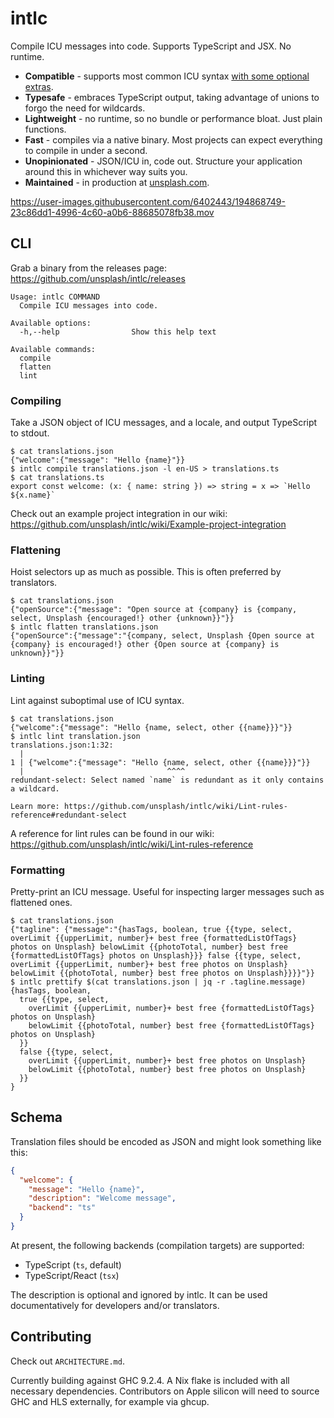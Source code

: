 # intlc

Compile ICU messages into code. Supports TypeScript and JSX. No runtime.

- **Compatible** - supports most common ICU syntax [with some optional extras](https://github.com/unsplash/intlc/wiki/ICU-syntax).
- **Typesafe** - embraces TypeScript output, taking advantage of unions to forgo the need for wildcards.
- **Lightweight** - no runtime, so no bundle or performance bloat. Just plain functions.
- **Fast** - compiles via a native binary. Most projects can expect everything to compile in under a second.
- **Unopinionated** - JSON/ICU in, code out. Structure your application around this in whichever way suits you.
- **Maintained** - in production at [unsplash.com](https://unsplash.com).

https://user-images.githubusercontent.com/6402443/194868749-23c86dd1-4996-4c60-a0b6-88685078fb38.mov

## CLI

Grab a binary from the releases page: https://github.com/unsplash/intlc/releases

```
Usage: intlc COMMAND
  Compile ICU messages into code.

Available options:
  -h,--help                Show this help text

Available commands:
  compile
  flatten
  lint
```

### Compiling

Take a JSON object of ICU messages, and a locale, and output TypeScript to stdout.

```console
$ cat translations.json
{"welcome":{"message": "Hello {name}"}}
$ intlc compile translations.json -l en-US > translations.ts
$ cat translations.ts
export const welcome: (x: { name: string }) => string = x => `Hello ${x.name}`
```

Check out an example project integration in our wiki: https://github.com/unsplash/intlc/wiki/Example-project-integration

### Flattening

Hoist selectors up as much as possible. This is often preferred by translators.

```console
$ cat translations.json
{"openSource":{"message": "Open source at {company} is {company, select, Unsplash {encouraged!} other {unknown}}"}}
$ intlc flatten translations.json
{"openSource":{"message":"{company, select, Unsplash {Open source at {company} is encouraged!} other {Open source at {company} is unknown}}"}}
```

### Linting

Lint against suboptimal use of ICU syntax.

```console
$ cat translations.json
{"welcome":{"message": "Hello {name, select, other {{name}}}"}}
$ intlc lint translation.json
translations.json:1:32:
  |
1 | {"welcome":{"message": "Hello {name, select, other {{name}}}"}}
  |                                ^^^^
redundant-select: Select named `name` is redundant as it only contains a wildcard.

Learn more: https://github.com/unsplash/intlc/wiki/Lint-rules-reference#redundant-select
```

A reference for lint rules can be found in our wiki: https://github.com/unsplash/intlc/wiki/Lint-rules-reference

### Formatting

Pretty-print an ICU message. Useful for inspecting larger messages such as flattened ones.

```console
$ cat translations.json
{"tagline": {"message":"{hasTags, boolean, true {{type, select, overLimit {{upperLimit, number}+ best free {formattedListOfTags} photos on Unsplash} belowLimit {{photoTotal, number} best free {formattedListOfTags} photos on Unsplash}}} false {{type, select, overLimit {{upperLimit, number}+ best free photos on Unsplash} belowLimit {{photoTotal, number} best free photos on Unsplash}}}}"}}
$ intlc prettify $(cat translations.json | jq -r .tagline.message)
{hasTags, boolean,
  true {{type, select,
    overLimit {{upperLimit, number}+ best free {formattedListOfTags} photos on Unsplash}
    belowLimit {{photoTotal, number} best free {formattedListOfTags} photos on Unsplash}
  }}
  false {{type, select,
    overLimit {{upperLimit, number}+ best free photos on Unsplash}
    belowLimit {{photoTotal, number} best free photos on Unsplash}
  }}
}

```

## Schema

Translation files should be encoded as JSON and might look something like this:

```json
{
  "welcome": {
    "message": "Hello {name}",
    "description": "Welcome message",
    "backend": "ts"
  }
}
```

At present, the following backends (compilation targets) are supported:

- TypeScript (`ts`, default)
- TypeScript/React (`tsx`)

The description is optional and ignored by intlc. It can be used documentatively for developers and/or translators.

## Contributing

Check out `ARCHITECTURE.md`.

Currently building against GHC 9.2.4. A Nix flake is included with all necessary dependencies. Contributors on Apple silicon will need to source GHC and HLS externally, for example via ghcup.
